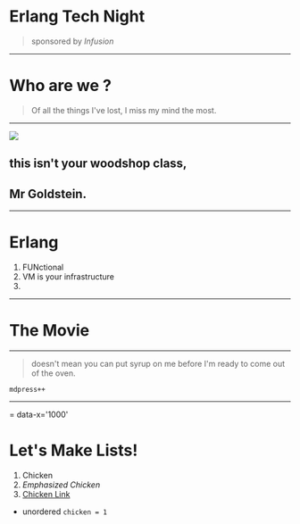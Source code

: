 # Erlang Tech Night
> sponsored by *Infusion*

---

# Who are we ?
> Of all the things I've lost, I miss my mind the most.

---

![](../images/woodshop.jpg)
## this isn't your woodshop class,  
## Mr Goldstein.

---

# Erlang

1. FUNctional  
2. VM is your infrastructure  
3. 

---

# The Movie

---

> doesn't mean you can put syrup on me before I'm ready to come out of the oven.

	mdpress++

---
= data-x='1000'
# Let's Make Lists!

1. Chicken
2. *Emphasized Chicken*
3. [Chicken Link](http://github.com/egonschiele/mdpress)

- unordered `chicken = 1`


